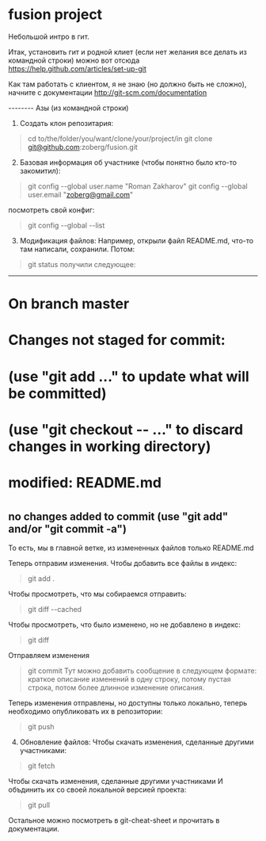 fusion project
======

Небольшой интро в гит.

Итак, установить гит и родной клиет (если нет желания все делать из командной строки) можно вот отсюда https://help.github.com/articles/set-up-git

Как там работать с клиентом, я не знаю (но должно быть не сложно), начните с документации http://git-scm.com/documentation

-------- Азы (из командной строки)

1. Создать клон репозитария:
> cd to/the/folder/you/want/clone/your/project/in
> git clone git@github.com:zoberg/fusion.git

2. Базовая информация об участнике (чтобы понятно было кто-то закомитил):
> git config --global user.name "Roman Zakharov"
> git config --global user.email "zoberg@gmail.com"

посмотреть свой конфиг:
> git config --global --list

3. Модификация файлов:
Например, открыли файл README.md, что-то там написали, сохранили. Потом:
> git status
получили следующее:
------------------------------------------------------------------------------
# On branch master
# Changes not staged for commit:
#   (use "git add <file>..." to update what will be committed)
#   (use "git checkout -- <file>..." to discard changes in working directory)
#
#	modified:   README.md
#
no changes added to commit (use "git add" and/or "git commit -a")
------------------------------------------------------------------------------
То есть, мы в главной ветке, из измененных файлов только README.md

Теперь отправим изменения. Чтобы добавить все файлы в индекс:
> git add .

Чтобы просмотреть, что мы собираемся отправить:
> git diff --cached

Чтобы просмотреть, что было изменено, но не добавлено в индекс:
> git diff

Отправляем изменения
> git commit
Тут можно добавить сообщение в следующем формате: краткое описание изменений в одну строку, потому пустая строка, потом более длинное изменение описания.

Теперь изменения отправлены, но доступны только локально, теперь необходимо опубликовать их в репозитории:
> git push

4. Обновление файлов:
Чтобы скачать изменения, сделанные другими участниками:
> git fetch

Чтобы скачать изменения, сделанные другими участниками И объдинить их со своей локальной версией проекта:
> git pull

Остальное можно посмотреть в git-cheat-sheet и прочитать в документации.